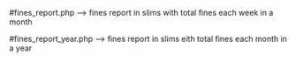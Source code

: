 #fines_report.php --> fines report in slims with total fines each week in a month

#fines_report_year.php --> fines report in slims eith total fines each month in a year
